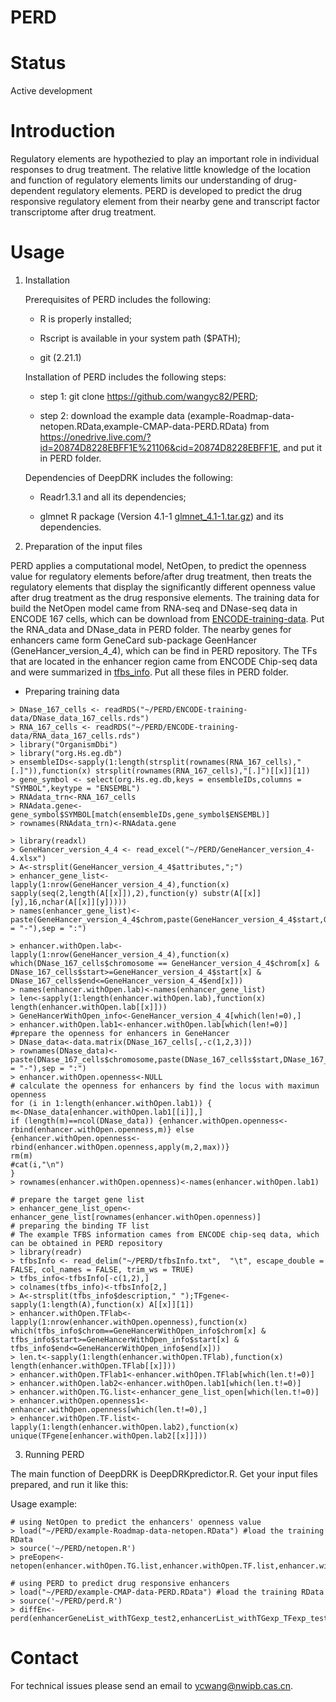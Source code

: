 # PERD
# Status

Active development

# Introduction

Regulatory elements are hypothezied to play an important role in individual responses to drug treatment. The relative little knowledge of the location and function of regulatory elements limits our understanding of drug-dependent regulatory elements. PERD is developed to predict the drug responsive regulatory element from their nearby gene and transcript factor transcriptome after drug treatment.

# Usage

1. Installation

   Prerequisites of PERD includes the following: 

   - R is properly installed; 

   - Rscript is available in your system path ($PATH);

   - git (2.21.1)

    Installation of PERD includes the following steps:

    - step 1: git clone https://github.com/wangyc82/PERD;

    - step 2: download the example data (example-Roadmap-data-netopen.RData,example-CMAP-data-PERD.RData) from https://onedrive.live.com/?id=20874D8228EBFF1E%21106&cid=20874D8228EBFF1E, and put it in PERD folder.

    Dependencies of DeepDRK includes the following: 

    - Readr1.3.1 and all its dependencies;

    - glmnet R package (Version 4.1-1 [glmnet_4.1-1.tar.gz](https://cran.r-project.org/web/packages/glmnet/index.html)) and its dependencies.


2. Preparation of the input files

PERD applies a computational model, NetOpen, to predict the openness value for regulatory elements before/after drug treatment, then treats the regulatory elements that display the significantly different openness value after drug treatment as the drug responsive elements. The training data for build the NetOpen model came from RNA-seq and DNase-seq data in ENCODE 167 cells, which can be download from [ENCODE-training-data](https://github.com/WeiqiangZhou/BIRD-data/releases/download/v3.0/BIRD_data_ENCODE.zip). Put the RNA_data and DNase_data in PERD folder. The nearby genes for enhancers came form GeneCard sub-package GeenHancer (GeneHancer_version_4_4), which can be find in PERD repository. The TFs that are located in the enhancer region came from ENCODE Chip-seq data and were summarized in [tfbs_info](https://onedrive.live.com/?id=20874D8228EBFF1E%21106&cid=20874D8228EBFF1E). Put all these files in PERD folder.
    
   - Preparing training data
    
    > DNase_167_cells <- readRDS("~/PERD/ENCODE-training-data/DNase_data_167_cells.rds")
    > RNA_167_cells <- readRDS("~/PERD/ENCODE-training-data/RNA_data_167_cells.rds")
    > library("OrganismDbi")
    > library("org.Hs.eg.db")
    > ensembleIDs<-sapply(1:length(strsplit(rownames(RNA_167_cells),"[.]")),function(x) strsplit(rownames(RNA_167_cells),"[.]")[[x]][1])
    > gene_symbol <- select(org.Hs.eg.db,keys = ensembleIDs,columns = "SYMBOL",keytype = "ENSEMBL")
    > RNAdata_trn<-RNA_167_cells
    > RNAdata.gene<-gene_symbol$SYMBOL[match(ensembleIDs,gene_symbol$ENSEMBL)]
    > rownames(RNAdata_trn)<-RNAdata.gene
    
    > library(readxl)
    > GeneHancer_version_4_4 <- read_excel("~/PERD/GeneHancer_version_4-4.xlsx")
    > A<-strsplit(GeneHancer_version_4_4$attributes,";")
    > enhancer_gene_list<-lapply(1:nrow(GeneHancer_version_4_4),function(x) sapply(seq(2,length(A[[x]]),2),function(y) substr(A[[x]][y],16,nchar(A[[x]][y]))))
    > names(enhancer_gene_list)<-paste(GeneHancer_version_4_4$chrom,paste(GeneHancer_version_4_4$start,GeneHancer_version_4_4$end,sep = "-"),sep = ":")

    > enhancer.withOpen.lab<-lapply(1:nrow(GeneHancer_version_4_4),function(x) which(DNase_167_cells$chromosome == GeneHancer_version_4_4$chrom[x] & DNase_167_cells$start>=GeneHancer_version_4_4$start[x] & DNase_167_cells$end<=GeneHancer_version_4_4$end[x]))
    > names(enhancer.withOpen.lab)<-names(enhancer_gene_list)
    > len<-sapply(1:length(enhancer.withOpen.lab),function(x) length(enhancer.withOpen.lab[[x]]))
    > GeneHancerWithOpen_info<-GeneHancer_version_4_4[which(len!=0),]
    > enhancer.withOpen.lab1<-enhancer.withOpen.lab[which(len!=0)]
    #prepare the openness for enhancers in GeneHancer
    > DNase_data<-data.matrix(DNase_167_cells[,-c(1,2,3)])
    > rownames(DNase_data)<-paste(DNase_167_cells$chromosome,paste(DNase_167_cells$start,DNase_167_cells$end,sep = "-"),sep = ":")
    > enhancer.withOpen.openness<-NULL
    # calculate the openness for enhancers by find the locus with maximun openness
    for (i in 1:length(enhancer.withOpen.lab1)) {
    m<-DNase_data[enhancer.withOpen.lab1[[i]],]
    if (length(m)==ncol(DNase_data)) {enhancer.withOpen.openness<-rbind(enhancer.withOpen.openness,m)} else {enhancer.withOpen.openness<-rbind(enhancer.withOpen.openness,apply(m,2,max))}
    rm(m)
    #cat(i,"\n")
    }
    > rownames(enhancer.withOpen.openness)<-names(enhancer.withOpen.lab1)
    
    # prepare the target gene list
    > enhancer_gene_list_open<-enhancer_gene_list[rownames(enhancer.withOpen.openness)]
    # preparing the binding TF list
    # The example TFBS information cames from ENCODE chip-seq data, which can be obtained in PERD repository
    > library(readr)
    > tfbsInfo <- read_delim("~/PERD/tfbsInfo.txt",  "\t", escape_double = FALSE, col_names = FALSE, trim_ws = TRUE)
    > tfbs_info<-tfbsInfo[-c(1,2),]
    > colnames(tfbs_info)<-tfbsInfo[2,]
    > A<-strsplit(tfbs_info$description," ");TFgene<-sapply(1:length(A),function(x) A[[x]][1])
    > enhancer.withOpen.TFlab<-lapply(1:nrow(enhancer.withOpen.openness),function(x) which(tfbs_info$chrom==GeneHancerWithOpen_info$chrom[x] & tfbs_info$start>=GeneHancerWithOpen_info$start[x] & tfbs_info$end<=GeneHancerWithOpen_info$end[x]))
    > len.t<-sapply(1:length(enhancer.withOpen.TFlab),function(x) length(enhancer.withOpen.TFlab[[x]]))
    > enhancer.withOpen.TFlab1<-enhancer.withOpen.TFlab[which(len.t!=0)]
    > enhancer.withOpen.lab2<-enhancer.withOpen.lab1[which(len.t!=0)]
    > enhancer.withOpen.TG.list<-enhancer_gene_list_open[which(len.t!=0)]
    > enhancer.withOpen.openness1<-enhancer.withOpen.openness[which(len.t!=0),]
    > enhancer.withOpen.TF.list<-lapply(1:length(enhancer.withOpen.lab2),function(x) unique(TFgene[enhancer.withOpen.lab2[[x]]]))


3. Running PERD

The main function of DeepDRK is DeepDRKpredictor.R. Get your input files prepared, and run it like this:

Usage example:
    
    # using NetOpen to predict the enhancers' openness value
    > load("~/PERD/example-Roadmap-data-netopen.RData") #load the training RData
    > source('~/PERD/netopen.R')
    > preEopen<-netopen(enhancer.withOpen.TG.list,enhancer.withOpen.TF.list,enhancer.withOpen.openness.train2,RNAdata.train,RNAdata.test)
    
    # using PERD to predict drug responsive enhancers
    > load("~/PERD/example-CMAP-data-PERD.RData") #load the training RData
    > source('~/PERD/perd.R')
    > diffEn<-perd(enhancerGeneList_withTGexp_test2,enhancerList_withTGexp_TFexp_test2,enhancer.withOpen.openness.train1,RNAdata,drug_with10_binary_GEmat,drug_with10_binary_instance_info)



# Contact

For technical issues please send an email to ycwang@nwipb.cas.cn.
